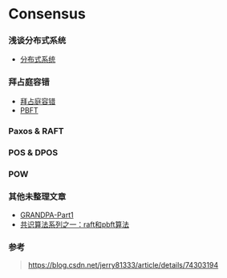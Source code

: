 # Consensus

### 浅谈分布式系统

* [分布式系统](/DS.md)

###	拜占庭容错

* [拜占庭容错](/BFT.md)
* [PBFT]()


### Paxos & RAFT

### POS & DPOS

### POW



### 其他未整理文章     
* [GRANDPA-Part1](https://medium.com/polkadot-network/grandpa-block-finality-in-polkadot-an-introduction-part-1-d08a24a021b5)
* [共识算法系列之一：raft和pbft算法](https://zhuanlan.zhihu.com/p/35847127)

### 参考

> https://blog.csdn.net/jerry81333/article/details/74303194  